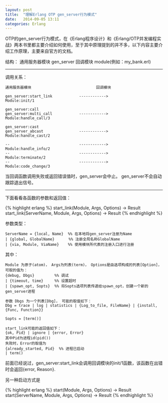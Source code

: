 ```yaml
---
layout: post
title:  "理解Erlang OTP gen_server行为模式"
date:   2014-09-05 13:11
categories: Erlang
---
```




OTP的gen_server行为模式，在《Erlang程序设计》和《Erlang/OTP并发编程实战》两本书里都主要介绍如何使用，至于其中原理提到的并不多，以下内容主要介绍工作原理，主要来自官方的文档。

结构：
	 通用服务器模块 gen_server
	 回调模块 module(例如：my_bank.erl)

_ _ _

调用关系：

	通用服务器模块								回调模块

	gen_server:start_link            ------------>             Module:init/1

	gen_server:call
	gen_server:multi_call            ------------>             Module:handle_call/3

	gen_server:cast
	gen_server_abcast                ------------>             Module:handle_cast/2

	--                               ------------>             Module:handle_info/2
	--                               ------------>             Module:terminate/2
	--                               ------------>             Module:code_change/3

 当回调函数调用失败或返回错误值时，gen_server会中止。
 gen_server不会自动跟踪退出信号。

_ _ _

下面看看各函数的参数和返回值：

{% highlight erlang %}
start_link(Module, Args, Options) -> Result
start_link(ServerName, Module, Args, Options) -> Result
{% endhighlight %}

参数类型：

    ServerName = {local, Name}  %% 在本地将gen_server注册为Name
	| {global, GlobalName}　　   %% 注册全局名称GlobalName
	| {via, Module, ViaName}    %% 使用模块所代表的注册入口进行注册

其中：

    Module 为原子(atom)， Args为列表(term)， Options是由选项构成的列表[Option]，
	可取的值为：
	{debug, Dbgs}         %% 调试
	| {timeout, time}     %% 设置超时
	| {spawn_opt, Sopts}  %% 将Sopts选项列表传递给spawn_opt，创建一个新的gen_server进程

    参数 Dbgs 为一个列表[Dbg]， 可能的取值如下：
    Dbg = trace | log | statistics | {Log_to_file, FileName} | {install, {Func, Function}}

    Sopts = [term()]

    start_link可能的返回值如下：
	{ok, Pid} | ignore | {error, Error}
    其中Pid为进程id(pid())
    失败时，Error的取值为
	{already_started, Pid}  %% 进程已启动
	| term()

前面已经说过，gen_server:start_link会调用回调模块的init/1函数，该函数在出错时会返回{error, Reason}.

另一种启动方式是

{% highlight erlang %}
start(Module, Args, Options) -> Result
start(ServerName, Module, Args, Options) -> Result
{% endhighlight %}


